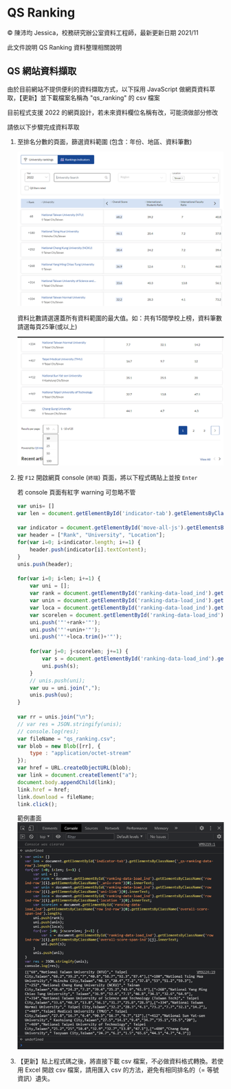 # QS Ranking

&copy; 陳沛均 Jessica，校務研究辦公室資料工程師，最新更新日期 2021/11

此文件說明 QS Ranking 資料整理相關說明

## QS 網站資料擷取

由於目前網站不提供便利的資料擷取方式，以下採用 JavaScript 做網頁資料萃取，【更新】並下載檔案名稱為 "qs_ranking" 的 csv 檔案
<!-- 資料轉為 JSON 格式後，再利用線上 JSON to Excel/CSV 的網站轉為所需檔案。 -->

目前程式支援 2022 的網頁設計，若未來資料欄位名稱有改，可能須做部分修改

請依以下步驟完成資料萃取

1. 至排名分數的頁面，篩選資料範圍 (包含：年份、地區、資料筆數)

    ![QS篩選範例畫面 QS-1](img/QS-1.png)

    資料比數請選還蓋所有資料範圍的最大值。如：共有15間學校上榜，資料筆數請選每頁25筆(或以上)

    ![QS篩選範例畫面 QS-2](img/QS-2.png)

2. 按 `F12` 開啟網頁 console (`終端`) 頁面，將以下程式碼貼上並按 `Enter`

    若 console 頁面有紅字 warning 可忽略不管

    ``` JavaScript
    var unis= []
    var len = document.getElementById('indicator-tab').getElementsByClassName('_qs-ranking-data-row').length;

    var indicator = document.getElementById('move-all-js').getElementsByClassName('td-wrap'); 
    var header = ["Rank", "University", "Location"];
    for(var i=0; i<indicator.length; i+=1) {
        header.push(indicator[i].textContent);
    }
    unis.push(header);

    for(var i=0; i<len; i+=1) {
        var uni = [];
        var rank = document.getElementById('ranking-data-load_ind').getElementsByClassName('row ind-row')[i].getElementsByClassName('_univ-rank')[0].innerText;
        var unin = document.getElementById('ranking-data-load_ind').getElementsByClassName('row ind-row')[i].getElementsByClassName('uni-link')[0].innerText;
        var loca = document.getElementById('ranking-data-load_ind').getElementsByClassName('row ind-row')[i].getElementsByClassName('location ')[0].innerText;
        var scorelen = document.getElementById('ranking-data-load_ind').getElementsByClassName('row ind-row')[0].getElementsByClassName('overall-score-span-ind').length; 
        uni.push('"'+rank+'"');
        uni.push('"'+unin+'"');
        uni.push('"'+loca.trim()+'"');
        
        for(var j=0; j<scorelen; j+=1) {
            var s = document.getElementById('ranking-data-load_ind').getElementsByClassName('row ind-row')[i].getElementsByClassName('overall-score-span-ind')[j].innerText;
            uni.push(s);
        }
        // unis.push(uni);
        var uu = uni.join(",");
        unis.push(uu);
    }

    var rr = unis.join("\n");
    // var res = JSON.stringify(unis);
    // console.log(res);
    var fileName = "qs_ranking.csv";
    var blob = new Blob([rr], {
        type : "application/octet-stream"
    });
    var href = URL.createObjectURL(blob);
    var link = document.createElement("a");
    document.body.appendChild(link);
    link.href = href;
    link.download = fileName;
    link.click();
    ```
    
    範例畫面
    ![操作範例畫面 QS-3](img/QS-3.png)

<!-- 3. 將擷取出來的結果，即中括號內的所有資料 `[[ ]]`，兩層中括號都要複製到。 -->

<!-- 4. 至 [https://json-csv.com/](https://json-csv.com/) 或其他線上資料轉換器 (JSON to Excel/CSV)，將步驟 3 的資料貼上，下載資料即可得到所需資料。 -->

3. 【更新】貼上程式碼之後，將直接下載 csv 檔案，不必做資料格式轉換。若使用 Excel 開啟 csv 檔案，請用匯入 csv 的方法，避免有相同排名的（= 等號資訊）遺失。

